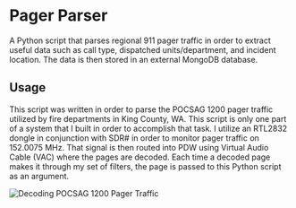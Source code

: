 # Pager Parser
A Python script that parses regional 911 pager traffic in order to extract useful data such as call type, dispatched units/department, and incident location. The data is then stored in an external MongoDB database.

## Usage
This script was written in order to parse the POCSAG 1200 pager traffic utilized by fire departments in King County, WA. This script is only one part of a system that I built in order to accomplish that task. I utilize an RTL2832 dongle in conjunction with SDR# in order to monitor pager traffic on 152.0075 MHz. That signal is then routed into PDW using Virtual Audio Cable (VAC) where the pages are decoded. Each time a decoded page makes it through my set of filters, the page is passed to this Python script as an argument.

![Decoding POCSAG 1200 Pager Traffic](http://s10.postimg.org/wutwaxdgp/pager.png)